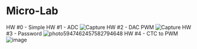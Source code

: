 # Micro-Lab
HW #0  - Simple 
HW #1 - ADC 
![Capture](https://user-images.githubusercontent.com/56555397/158561045-32c53c64-0288-4cf6-b0af-c07bdd819876.PNG)
HW #2 - DAC PWM
![Capture](https://user-images.githubusercontent.com/56555397/161429272-4ca4d19b-fe01-40fe-b90d-5290b7db0701.PNG)
HW #3 - Password 
![photo5947462457582794648](https://user-images.githubusercontent.com/56555397/162454628-27471bb1-525d-4302-994d-fea283c47f59.jpg)
HW #4 - CTC to PWM
![image](https://user-images.githubusercontent.com/56555397/164205218-249a0129-0afb-40ce-b4d1-28414a0aa577.png)
